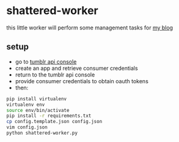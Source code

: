 # shattered-worker

this little worker will perform some management tasks for [my blog](https://shatteredcontinuum.tumblr.com)

## setup

- go to [tumblr api console](https://api.tumblr.com/console)
- create an app and retrieve consumer credentials
- return to the tumblr api console
- provide consumer credentials to obtain oauth tokens
- then:

```bash
pip install virtualenv
virtualenv env
source env/bin/activate
pip install -r requirements.txt
cp config.template.json config.json
vim config.json
python shattered-worker.py
```
